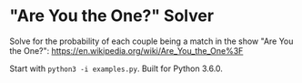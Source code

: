 # "Are You the One?" Solver
Solve for the probability of each couple being a match in the show "Are You the One?": https://en.wikipedia.org/wiki/Are_You_the_One%3F

Start with `python3 -i examples.py`. Built for Python 3.6.0.